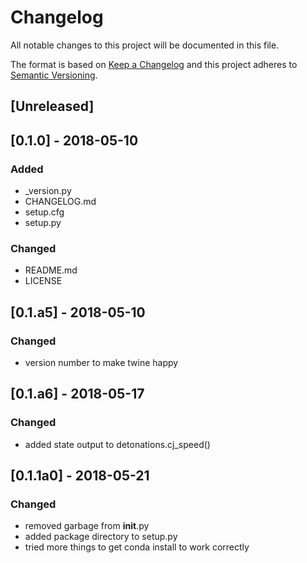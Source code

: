 # Changelog
All notable changes to this project will be documented in this file.

The format is based on [Keep a Changelog](http://keepachangelog.com/en/1.0.0/)
and this project adheres to [Semantic Versioning](http://semver.org/spec/v2.0.0.html).

## [Unreleased]

## [0.1.0] - 2018-05-10
### Added
- _version.py
- CHANGELOG.md
- setup.cfg
- setup.py

### Changed
- README.md
- LICENSE


## [0.1.a5] - 2018-05-10
### Changed
- version number to make twine happy

## [0.1.a6] - 2018-05-17
### Changed
- added state output to detonations.cj_speed()

## [0.1.1a0] - 2018-05-21
### Changed
- removed garbage from __init__.py
- added package directory to setup.py
- tried more things to get conda install to work correctly
